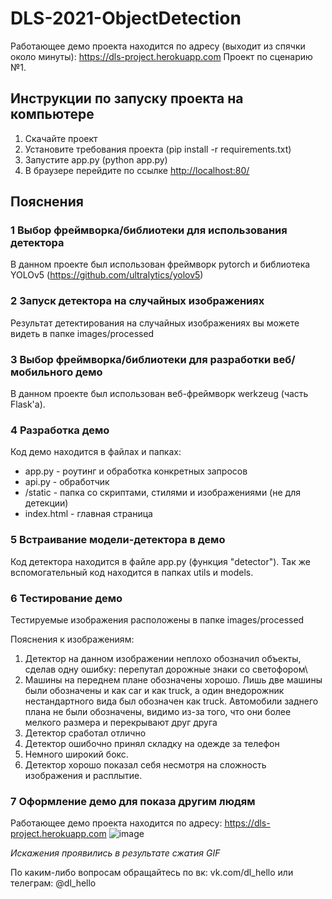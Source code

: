 # DLS-2021-ObjectDetection
Работающее демо проекта находится по адресу (выходит из спячки около минуты): https://dls-project.herokuapp.com
Проект по сценарию №1.

## Инструкции по запуску проекта на компьютере
1. Скачайте проект
2. Установите требования проекта (pip install -r requirements.txt)
3. Запустите app.py (python app.py)
4. В браузере перейдите по ссылке [http://localhost:80/](http://localhost:80/)

## Пояснения

### 1 Выбор фреймворка/библиотеки для использования детектора
В данном проекте был использован фреймворк pytorch и библиотека YOLOv5 (https://github.com/ultralytics/yolov5)

### 2 Запуск детектора на случайных изображениях
Результат детектирования на случайных изображениях вы можете видеть в папке images/processed

### 3 Выбор фреймворка/библиотеки для разработки веб/мобильного демо
В данном проекте был использован веб-фреймворк werkzeug (часть Flask'а).

### 4 Разработка демо
Код демо находится в файлах и папках:
- app.py - роутинг и обработка конкретных запросов
- api.py - обработчик
- /static - папка со скриптами, стилями и изображениями (не для детекции)
- index.html - главная страница

### 5 Встраивание модели-детектора в демо
Код детектора находится в файле app.py (функция "detector"). Так же вспомогательный код находится в папках utils и models.

### 6 Тестирование демо
Тестируемые изображения расположены в папке images/processed

Пояснения к изображениям:
1. Детектор на данном изображении неплохо обозначил объекты, сделав одну ошибку: перепутал дорожные знаки со светофором\
2. Машины на переднем плане обозначены хорошо. Лишь две машины были обозначены и как car и как truck, а один внедорожник нестандартного вида был обозначен как truck. Автомобили заднего плана не были обозначены, видимо из-за того, что они более мелкого размера и перекрывают друг друга
3. Детектор сработал отлично
4. Детектор ошибочно принял складку на одежде за телефон
5. Немного широкий бокс.
6. Детектор хорошо показал себя несмотря на сложность изображения и расплытие.

### 7 Оформление демо для показа другим людям
Работающее демо проекта находится по адресу: https://dls-project.herokuapp.com
![image](https://github.com/dexforint/DLS-2021-ObjectDetection/blob/main/demo.gif?raw=true)

*Искажения проявились в результате сжатия GIF*

По каким-либо вопросам обращайтесь по вк: vk.com/dl_hello или телеграм: @dl_hello
